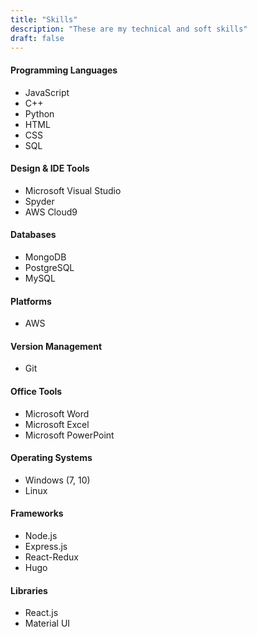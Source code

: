 ```yaml
---
title: "Skills"
description: "These are my technical and soft skills"
draft: false
---
```


#### Programming Languages
- JavaScript
- C++
- Python
- HTML
- CSS
- SQL

#### Design & IDE Tools
- Microsoft Visual Studio
- Spyder
- AWS Cloud9

#### Databases
- MongoDB
- PostgreSQL
- MySQL

#### Platforms
- AWS

#### Version Management
- Git

#### Office Tools
- Microsoft Word
- Microsoft Excel
- Microsoft PowerPoint

#### Operating Systems
- Windows (7, 10)
- Linux

#### Frameworks
- Node.js
- Express.js
- React-Redux
- Hugo

#### Libraries
- React.js
- Material UI

